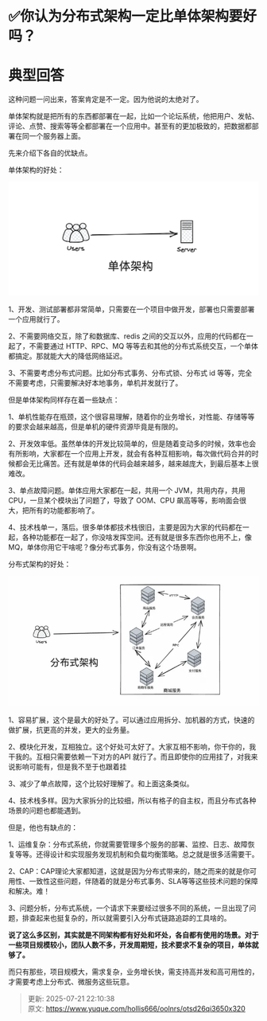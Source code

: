 # ✅你认为分布式架构一定比单体架构要好吗？

# 典型回答


这种问题一问出来，答案肯定是不一定。因为他说的太绝对了。



单体架构就是把所有的东西都部署在一起，比如一个论坛系统，他把用户、发帖、评论、点赞、搜索等等全都部署在一个应用中。甚至有的更加极致的，把数据都部署在同一个服务器上面。



先来介绍下各自的优缺点。



单体架构的好处：



![1722655989673-b0e12a2a-20b9-47f5-aca5-ad632514f975.png](./img/B8dfkNJJeOd72HTy/1722655989673-b0e12a2a-20b9-47f5-aca5-ad632514f975-457035.png)



1、开发、测试部署都非常简单，只需要在一个项目中做开发，部署也只需要部署一个应用就行了。

2、不需要网络交互，除了和数据库、redis 之间的交互以外，应用的代码都在一起了，不需要通过 HTTP、RPC、MQ 等等去和其他的分布式系统交互，一个单体都搞定。那就能大大的降低网络延迟。

3、不需要考虑分布式问题。比如分布式事务、分布式锁、分布式 id 等等，完全不需要考虑，只需要解决好本地事务，单机并发就行了。



但是单体架构同样存在着一些缺点：

1、单机性能存在瓶颈，这个很容易理解，随着你的业务增长，对性能、存储等等的要求会越来越高，但是单机的硬件资源毕竟是有限的。

2、开发效率低。虽然单体的开发比较简单的，但是随着变动多的时候，效率也会有所影响，大家都在一个应用上开发，就会有各种互相影响，每次做代码合并的时候都会无比痛苦。还有就是单体的代码会越来越多，越来越庞大，到最后基本上很难改。

3、单点故障问题。单体应用大家都在一起，共用一个 JVM，共用内存，共用 CPU，一旦某个模块出了问题了，导致了 OOM、CPU 飙高等等，影响面会很大，把所有的功能都影响了。

4、技术栈单一，落后。很多单体都技术栈很旧，主要是因为大家的代码都在一起，各种功能都在一起了，你没啥发挥空间。还有就是很多东西你也用不上，像 MQ，单体你用它干啥呢？像分布式事务，你没有这个场景啊。



分布式架构的好处：



![1685965977384-f8290f63-2a0c-4b21-8af3-046801d1e4d4.png](./img/B8dfkNJJeOd72HTy/1685965977384-f8290f63-2a0c-4b21-8af3-046801d1e4d4-477522.webp)



1、容易扩展，这个是最大的好处了。可以通过应用拆分、加机器的方式，快速的做扩展，抗更高的并发，更大的业务量。

2、模块化开发，互相独立。这个好处可太好了。大家互相不影响，你干你的，我干我的。互相只需要依赖一下对方的API 就行了。而且即使你的应用挂了，对我来说影响可能有，但是我不至于也跟着挂

3、减少了单点故障，这个比较好理解了。和上面这条类似。

4、技术栈多样。因为大家拆分的比较细，所以有格子的自主权，而且分布式各种场景的问题也都能遇到。



但是，他也有缺点的：

1、运维复杂：分布式系统，你就需要管理多个服务的部署、监控、日志、故障恢复等等。还得设计和实现服务发现机制和负载均衡策略。总之就是很多活需要干。

2、CAP：CAP理论大家都知道，这就是因为分布式带来的，随之而来的就是你可用性、一致性这些问题，伴随着的就是分布式事务、SLA等等这些技术问题的保障和解决。难！

3、问题分析，分布式系统，一个请求下来要经过很多不同的系统，一旦出现了问题，排查起来也挺复杂的，所以就需要引入分布式链路追踪的工具啥的。



**说了这么多区别，其实就是不同架构都有好处和坏处，各自都有使用的场景。对于一些项目规模较小，团队人数不多，开发周期短，技术要求不复杂的项目，单体就够了。**



而只有那些，项目规模大，需求复杂，业务增长快，需支持高并发和高可用性的，才需要考虑上分布式、微服务这些玩意。











> 更新: 2025-07-21 22:10:38  
> 原文: <https://www.yuque.com/hollis666/oolnrs/otsd26qi3650x320>